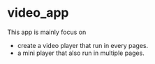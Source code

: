 # video_app

This app is mainly focus on
- create a video player that run in every pages.
- a mini player that also run in multiple pages.